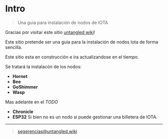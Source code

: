 # Intro

> Una guia para instalación de nodos de IOTA

Gracias por visitar este sitio [untangled wiki](untangled.wiki)!

Este sitio pretende ser una guia para la instalación de nodos Iota de forma sencilla.

Este sitio esta en construcción e ira actualizandose en el tiempo.

Se tratará la instalacón de los nodos:
- __Hornet__
- __Bee__
- __GoShimmer__
- __Wasp__

Mas adelante en el _TODO_

- __Chronicle__
- __ESP32__ Si bien no es un nodo si puede gestionar una billetera de IOTA.

---

> segerencias@untangled.wiki
